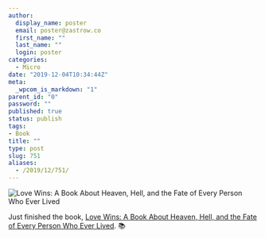 ```yaml
---
author:
  display_name: poster
  email: poster@zastrow.co
  first_name: ""
  last_name: ""
  login: poster
categories:
  - Micro
date: "2019-12-04T10:34:44Z"
meta:
  _wpcom_is_markdown: "1"
parent_id: "0"
password: ""
published: true
status: publish
tags:
- Book
title: ""
type: post
slug: 751
aliases:
  - /2019/12/751/
---
```

<p><img src="https://i.gr-assets.com/images/S/compressed.photo.goodreads.com/books/1347447599l/11014938.jpg" alt="Love Wins: A Book About Heaven, Hell, and the Fate of Every Person Who Ever Lived" /></p>
<p>Just finished the book, <a href="https://www.goodreads.com/review/show/3072406155?utm_medium=api&amp;utm_source=rss">Love Wins: A Book About Heaven, Hell, and the Fate of Every Person Who Ever Lived</a>. 📚</p>
